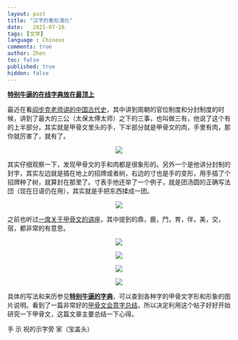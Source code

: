 ```yaml
---
layout: post
title: "汉字的象形演化"
date:   2021-07-16
tags: [文学]
language : Chinese
comments: true
author: Zhen
toc: false
published: true
hidden: false
---
```

[**特别牛逼的在线字典放在最顶上**](http://qiyuan.chaziwang.com/etymology-6273.html)

最近在看[阎步克老师讲的中国古代史](https://youtu.be/qX3z3Gij_XY)，其中讲到周朝的官位制度和分封制度的时候，讲到了最大的三公（太保太傅太师）之下的三事，也叫做三有，他说了这个有的上半部分，其实就是甲骨文里头的手，下半部分就是甲骨文的肉，手里有肉，那你就厉害了，就有了。

<p align="center"> <img src="{{ site.imageurl }}/甲骨文1.png"> </p> 

其实仔细观察一下，发现甲骨文的手和肉都是很象形的。另外一个是他讲分封制的封字，其实左边就是插在地上的招牌或者树，右边的寸也是手的变形，用手插了个招牌种了树，就算封在那里了。寸表手他还举了一个例子，就是团汤圆的正确写法団（现在日语仍在用），其实就是手把东西揉成一团。

<p align="center"> <img src="{{ site.imageurl }}/甲骨文2.png"> </p> 

之前也听过[一席关于甲骨文的讲座](https://youtu.be/_M1z8La1D2w)，其中提到的鼎，鹿，鬥，育，伴，美，交，宿，都非常的有意思。

<p align="center"> <img src="{{ site.imageurl }}/甲骨文3.png"> </p> 
<p align="center"> <img src="{{ site.imageurl }}/甲骨文4.png"> </p> 
<p align="center"> <img src="{{ site.imageurl }}/甲骨文5.png"> </p> 
<p align="center"> <img src="{{ site.imageurl }}/甲骨文6.png"> </p> 

具体的写法和来历参见[**特别牛逼的字典**](http://qiyuan.chaziwang.com/etymology-6273.html)，可以查到各种字的甲骨文字形和形象的图片说明。看到了一篇非常好的[甲骨文会意字总结](https://www.sohu.com/a/238575075_534801)，所以决定利用这个帖子好好开始研究一下甲骨文，这篇文章主要总结一下心得。

手 
示 祝的示字旁
家（宝盖头）
<!--stackedit_data:
eyJoaXN0b3J5IjpbLTg1NDAwOTE2Myw5NzUyNzcwOTcsLTIxMT
kyMzc0NCwtNDc5MjA4MDEyLDExODU3MTAxMjMsLTE4NTU1Njkx
MjAsLTE1MDg0NTQ1ODgsMTc4NzE0NTM5OSwxOTc0OTMzOTUyLC
0xMzExNjg4ODM3LDYyNTU1MjkwMV19
-->